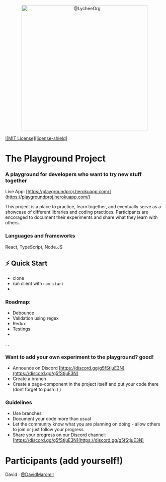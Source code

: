 <p align="center">
<img src="https://res.cloudinary.com/dojmo7vcc/image/upload/v1643878768/pg-logo_khv3vg.png" width="400px" alt="@LycheeOrg"></p>

[![MIT License][license-shield]](https://github.com/LycheeOrg/Lychee/blob/master/LICENSE)

# The Playground Project
### A playground for developers who want to try new stuff together

Live App: [https://playgroundproj.herokuapp.com/](https://playgroundproj.herokuapp.com/)

This project is a place to practice, learn together, and eventually serve as a showcase of different libraries and coding practices.
Participants are encoraged to document their experiments and share what they learn with others.

### Languages and frameworks
React, TypeScript, Node.JS

## ⚡ Quick Start
- clone
- run client with `npm start`
- 

### Roadmap:
- Debounce
- Validation using regex
- Redux
- Testings
- 
.
.

### Want to add your own experiment to the playground? good!
- Announce on Discord [https://discord.gg/g5fStjuE3N](https://discord.gg/g5fStjuE3N)
- Create a branch
- Create a page-component in the project itself and put your code there (dont forget to push :) )

### Guidelines
- Use branches
- Document your code more than usual
- Let the community know what you are planning on doing - allow others to join or just follow your progress
- Share your progress on our Discord channel: [https://discord.gg/g5fStjuE3N](https://discord.gg/g5fStjuE3N)

# Participants (add yourself!)
David : [@DavidMaromIl](https://twitter.com/DavidMaromIl)
